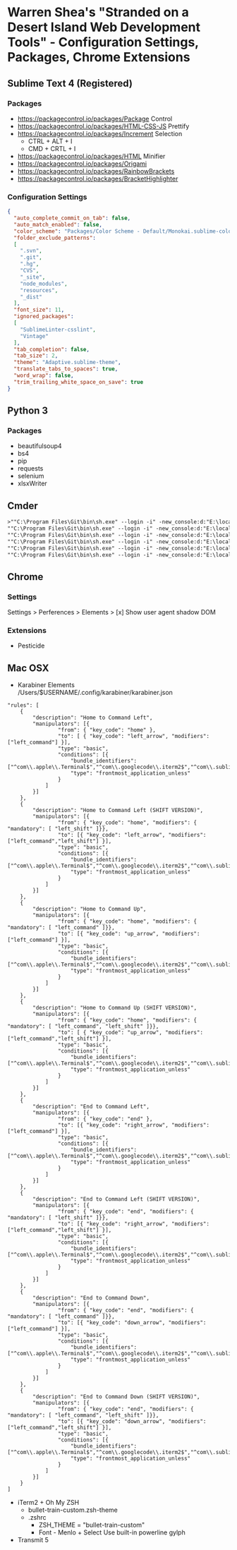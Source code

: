 # Warren Shea's "Stranded on a Desert Island Web Development Tools" - Configuration Settings, Packages, Chrome Extensions

## Sublime Text 4 (Registered)

### Packages
* https://packagecontrol.io/packages/Package Control
* https://packagecontrol.io/packages/HTML-CSS-JS Prettify
* https://packagecontrol.io/packages/Increment Selection
  * CTRL + ALT + I
  * CMD + CRTL + I
* https://packagecontrol.io/packages/HTML Minifier
* https://packagecontrol.io/packages/Origami
* https://packagecontrol.io/packages/RainbowBrackets
* https://packagecontrol.io/packages/BracketHighlighter

### Configuration Settings
```json
{
  "auto_complete_commit_on_tab": false,
  "auto_match_enabled": false,
  "color_scheme": "Packages/Color Scheme - Default/Monokai.sublime-color-scheme",
  "folder_exclude_patterns":
  [
    ".svn",
    ".git",
    ".hg",
    "CVS",
    "_site",
    "node_modules",
    "resources",
    "_dist"
  ],
  "font_size": 11,
  "ignored_packages":
  [
    "SublimeLinter-csslint",
    "Vintage"
  ],
  "tab_completion": false,
  "tab_size": 2,
  "theme": "Adaptive.sublime-theme",
  "translate_tabs_to_spaces": true,
  "word_wrap": false,
  "trim_trailing_white_space_on_save": true
}
```
## Python 3

### Packages
* beautifulsoup4
* bs4
* pip
* requests
* selenium
* xlsxWriter

## Cmder
```txt
>""C:\Program Files\Git\bin\sh.exe" --login -i" -new_console:d:"E:\local\warrenshea.github.io-dev":t:"Commits" -cur_console:n
""C:\Program Files\Git\bin\sh.exe" --login -i" -new_console:d:"E:\local\warrenshea.github.io-dev":t:"Local Environment" -cur_console:s1TVn
""C:\Program Files\Git\bin\sh.exe" --login -i" -new_console:d:"E:\local\warrenshea.github.io-dev\_dev\notes\":t:"Notes" -cur_console:s1THn
""C:\Program Files\Git\bin\sh.exe" --login -i" -new_console:d:"E:\local\":t:"Other" -cur_console:s2TVn
""C:\Program Files\Git\bin\sh.exe" --login -i" -new_console:d:"E:\local\mojo\":t:"Mojo" -cur_console:s2THn
""C:\Program Files\Git\bin\sh.exe" --login -i" -new_console:d:"E:\local\warrenshea.github.io\":t:"Prod" -cur_console:s3TVn
```

## Chrome

### Settings
Settings > Perferences > Elements > [x] Show user agent shadow DOM

### Extensions
* Pesticide

## Mac OSX
* Karabiner Elements
/Users/$USERNAME/.config/karabiner/karabiner.json
```
"rules": [
    {
        "description": "Home to Command Left",
        "manipulators": [{
                "from": { "key_code": "home" },
                "to": [ { "key_code": "left_arrow", "modifiers": ["left_command"] }],
                "type": "basic",
                "conditions": [{
                    "bundle_identifiers": ["^com\\.apple\\.Terminal$","^com\\.googlecode\\.iterm2$","^com\\.sublimetext\\.3$","^com\\.sublimetext\\.4\\.plist$"],
                    "type": "frontmost_application_unless"
                }
            ]
        }]
    },
    {
        "description": "Home to Command Left (SHIFT VERSION)",
        "manipulators": [{
                "from": { "key_code": "home", "modifiers": { "mandatory": [ "left_shift" ]}},
                "to": [{ "key_code": "left_arrow", "modifiers": ["left_command","left_shift"] }],
                "type": "basic",
                "conditions": [{
                    "bundle_identifiers": ["^com\\.apple\\.Terminal$","^com\\.googlecode\\.iterm2$","^com\\.sublimetext\\.3$","^com\\.sublimetext\\.4\\.plist$"],
                    "type": "frontmost_application_unless"
                }
            ]
        }]
    },
    {
        "description": "Home to Command Up",
        "manipulators": [{
                "from": { "key_code": "home", "modifiers": { "mandatory": [ "left_command" ]}},
                "to": [{ "key_code": "up_arrow", "modifiers": ["left_command"] }],
                "type": "basic",
                "conditions": [{
                    "bundle_identifiers": ["^com\\.apple\\.Terminal$","^com\\.googlecode\\.iterm2$","^com\\.sublimetext\\.3$","^com\\.sublimetext\\.4\\.plist$"],
                    "type": "frontmost_application_unless"
                }
            ]
        }]
    },
    {
        "description": "Home to Command Up (SHIFT VERSION)",
        "manipulators": [{
                "from": { "key_code": "home", "modifiers": { "mandatory": [ "left_command", "left_shift" ]}},
                "to": [ { "key_code": "up_arrow", "modifiers": ["left_command","left_shift"] }],
                "type": "basic",
                "conditions": [{
                    "bundle_identifiers": ["^com\\.apple\\.Terminal$","^com\\.googlecode\\.iterm2$","^com\\.sublimetext\\.3$","^com\\.sublimetext\\.4\\.plist$"],
                    "type": "frontmost_application_unless"
                }
            ]
        }]
    },
    {
        "description": "End to Command Left",
        "manipulators": [{
                "from": { "key_code": "end" },
                "to": [{ "key_code": "right_arrow", "modifiers": ["left_command"] }],
                "type": "basic",
                "conditions": [{
                    "bundle_identifiers": ["^com\\.apple\\.Terminal$","^com\\.googlecode\\.iterm2$","^com\\.sublimetext\\.3$","^com\\.sublimetext\\.4\\.plist$"],
                    "type": "frontmost_application_unless"
                }
            ]
        }]
    },
    {
        "description": "End to Command Left (SHIFT VERSION)",
        "manipulators": [{
                "from": { "key_code": "end", "modifiers": { "mandatory": [ "left_shift" ]}},
                "to": [{ "key_code": "right_arrow", "modifiers": ["left_command","left_shift"] }],
                "type": "basic",
                "conditions": [{
                    "bundle_identifiers": ["^com\\.apple\\.Terminal$","^com\\.googlecode\\.iterm2$","^com\\.sublimetext\\.3$","^com\\.sublimetext\\.4\\.plist$"],
                    "type": "frontmost_application_unless"
                }
            ]
        }]
    },
    {
        "description": "End to Command Down",
        "manipulators": [{
                "from": { "key_code": "end", "modifiers": { "mandatory": [ "left_command" ]}},
                "to": [{ "key_code": "down_arrow", "modifiers": ["left_command"] }],
                "type": "basic",
                "conditions": [{
                    "bundle_identifiers": ["^com\\.apple\\.Terminal$","^com\\.googlecode\\.iterm2$","^com\\.sublimetext\\.3$","^com\\.sublimetext\\.4\\.plist$"],
                    "type": "frontmost_application_unless"
                }
            ]
        }]
    },
    {
        "description": "End to Command Down (SHIFT VERSION)",
        "manipulators": [{
                "from": { "key_code": "end", "modifiers": { "mandatory": [ "left_command", "left_shift" ]}},
                "to": [{ "key_code": "down_arrow", "modifiers": ["left_command","left_shift"] }],
                "type": "basic",
                "conditions": [{
                    "bundle_identifiers": ["^com\\.apple\\.Terminal$","^com\\.googlecode\\.iterm2$","^com\\.sublimetext\\.3$","^com\\.sublimetext\\.4\\.plist$"],
                    "type": "frontmost_application_unless"
                }
            ]
        }]
    }
]
```
* iTerm2 + Oh My ZSH
  * bullet-train-custom.zsh-theme
  * .zshrc
    * ZSH_THEME = "bullet-train-custom"
    * Font - Menlo + Select Use built-in powerline gylph
* Transmit 5
